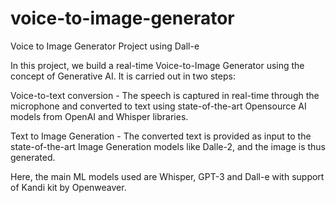# voice-to-image-generator
Voice to Image Generator Project using Dall-e

In this project, we build a real-time Voice-to-Image Generator using the concept of Generative AI. It is carried out in two steps:

Voice-to-text conversion - The speech is captured in real-time through the microphone and converted to text using state-of-the-art Opensource AI models from OpenAI and Whisper libraries.

Text to Image Generation - The converted text is provided as input to the state-of-the-art Image Generation models like Dalle-2, and the image is thus generated.

Here, the main ML models used are Whisper, GPT-3 and Dall-e with support of Kandi kit by Openweaver.
